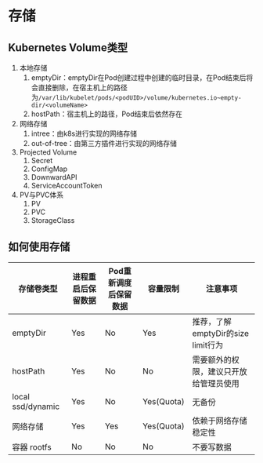 # 存储

## Kubernetes Volume类型
1. 本地存储
   1. emptyDir：emptyDir在Pod创建过程中创建的临时目录，在Pod结束后将会直接删除，在宿主机上的路径为`/var/lib/kubelet/pods/<podUID>/volume/kubernetes.io~empty-dir/<volumeName>`
   2. hostPath：宿主机上的路径，Pod结束后依然存在
2. 网络存储
   1. intree：由k8s进行实现的网络存储
   2. out-of-tree：由第三方插件进行实现的网络存储
3. Projected Volume
   1. Secret
   2. ConfigMap
   3. DownwardAPI
   4. ServiceAccountToken
4. PV与PVC体系
   1. PV
   2. PVC
   3. StorageClass

## 如何使用存储
| 存储卷类型        | 进程重启后保留数据 | Pod重新调度后保留数据 | 容量限制   | 注意事项                               |
| ----------------- | ------------------ | --------------------- | ---------- | -------------------------------------- |
| emptyDir          | Yes                | No                    | Yes        | 推荐，了解emptyDir的size limit行为     |
| hostPath          | Yes                | No                    | No         | 需要额外的权限，建议只开放给管理员使用 |
| local ssd/dynamic | Yes                | No                    | Yes(Quota) | 无备份                                 |
| 网络存储          | Yes                | Yes                   | Yes(Quota) | 依赖于网络存储稳定性                   |
| 容器 rootfs       | No                 | No                    | No         | 不要写数据                             |